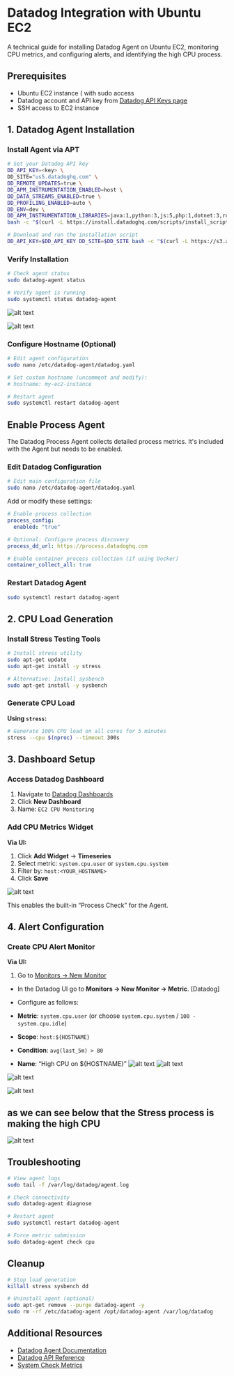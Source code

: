# Datadog Integration with Ubuntu EC2

A technical guide for installing Datadog Agent on Ubuntu EC2, monitoring CPU metrics, and configuring alerts, and identifying the high CPU process.

## Prerequisites

- Ubuntu EC2 instance ( with sudo access
- Datadog account and API key from [Datadog API Keys page](https://app.datadoghq.com/organization-settings/api-keys)
- SSH access to EC2 instance

## 1. Datadog Agent Installation

### Install Agent via APT
```bash
# Set your Datadog API key
DD_API_KEY=<key> \
DD_SITE="us5.datadoghq.com" \
DD_REMOTE_UPDATES=true \
DD_APM_INSTRUMENTATION_ENABLED=host \
DD_DATA_STREAMS_ENABLED=true \
DD_PROFILING_ENABLED=auto \
DD_ENV=dev \
DD_APM_INSTRUMENTATION_LIBRARIES=java:1,python:3,js:5,php:1,dotnet:3,ruby:2 \
bash -c "$(curl -L https://install.datadoghq.com/scripts/install_script_agent7.sh)"  # Use datadoghq.eu for EU region

# Download and run the installation script
DD_API_KEY=$DD_API_KEY DD_SITE=$DD_SITE bash -c "$(curl -L https://s3.amazonaws.com/dd-agent/scripts/install_script_agent7.sh)"
```

### Verify Installation
```bash
# Check agent status
sudo datadog-agent status

# Verify agent is running
sudo systemctl status datadog-agent
```
![alt text](image.png)

![alt text](image-1.png)

### Configure Hostname (Optional)
```bash
# Edit agent configuration
sudo nano /etc/datadog-agent/datadog.yaml

# Set custom hostname (uncomment and modify):
# hostname: my-ec2-instance

# Restart agent
sudo systemctl restart datadog-agent
```

## Enable Process Agent

The Datadog Process Agent collects detailed process metrics. It's included with the Agent but needs to be enabled.

### Edit Datadog Configuration

```bash
# Edit main configuration file
sudo nano /etc/datadog-agent/datadog.yaml
```

Add or modify these settings:

```yaml
# Enable process collection
process_config:
  enabled: "true"

# Optional: Configure process discovery
process_dd_url: https://process.datadoghq.com

# Enable container process collection (if using Docker)
container_collect_all: true
```

### Restart Datadog Agent

```bash
sudo systemctl restart datadog-agent
```

## 2. CPU Load Generation

### Install Stress Testing Tools
```bash
# Install stress utility
sudo apt-get update
sudo apt-get install -y stress

# Alternative: Install sysbench
sudo apt-get install -y sysbench
```

### Generate CPU Load

**Using `stress`:**
```bash
# Generate 100% CPU load on all cores for 5 minutes
stress --cpu $(nproc) --timeout 300s

```


## 3. Dashboard Setup

### Access Datadog Dashboard

1. Navigate to [Datadog Dashboards](https://app.datadoghq.com/dashboard/lists)
2. Click **New Dashboard**
3. Name: `EC2 CPU Monitoring`

### Add CPU Metrics Widget

**Via UI:**
1. Click **Add Widget** → **Timeseries**
2. Select metric: `system.cpu.user` or `system.cpu.system`
3. Filter by: `host:<YOUR_HOSTNAME>`
4. Click **Save**

![alt text](image-2.png)

This enables the built-in “Process Check” for the Agent.

## 4. Alert Configuration

### Create CPU Alert Monitor

**Via UI:**
1. Go to [Monitors → New Monitor](https://app.datadoghq.com/monitors/create)


- In the Datadog UI go to **Monitors → New Monitor → Metric**. [Datadog]
- Configure as follows:

- **Metric**: `system.cpu.user` (or choose `system.cpu.system` / `100 - system.cpu.idle`)
- **Scope**: `host:${HOSTNAME}`
- **Condition**: `avg(last_5m) > 80`
- **Name**: “High CPU on ${HOSTNAME}”
![alt text](image-4.png)
![alt text](image-3.png)

![alt text](image-5.png)


![alt text](image-6.png)

## as we can see below that the Stress process is making the high CPU

![alt text](image-7.png)



## Troubleshooting
```bash
# View agent logs
sudo tail -f /var/log/datadog/agent.log

# Check connectivity
sudo datadog-agent diagnose

# Restart agent
sudo systemctl restart datadog-agent

# Force metric submission
sudo datadog-agent check cpu
```

## Cleanup
```bash
# Stop load generation
killall stress sysbench dd

# Uninstall agent (optional)
sudo apt-get remove --purge datadog-agent -y
sudo rm -rf /etc/datadog-agent /opt/datadog-agent /var/log/datadog
```

## Additional Resources

- [Datadog Agent Documentation](https://docs.datadoghq.com/agent/)
- [Datadog API Reference](https://docs.datadoghq.com/api/latest/)
- [System Check Metrics](https://docs.datadoghq.com/integrations/system/)